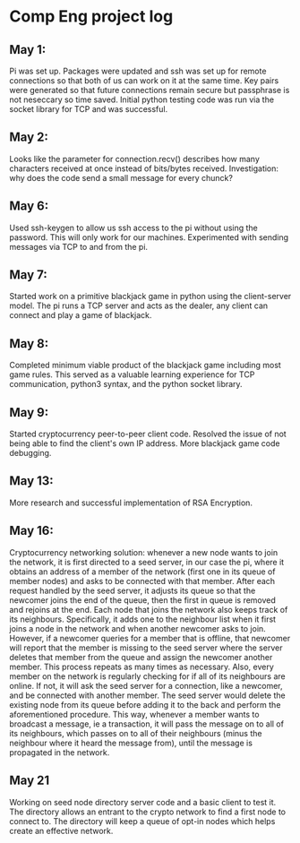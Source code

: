 # Comp Eng project log

## May 1:
Pi was set up. Packages were updated and ssh was set up for remote connections so that both of us can work on it at the same time. Key pairs were generated so that future connections remain secure but passphrase is not neseccary so time saved. Initial python testing code was run via the socket library for TCP and was successful.

## May 2:
Looks like the parameter for connection.recv() describes how many characters received at once instead of bits/bytes received. Investigation: why does the code send a small message for every chunck? 

## May 6:
Used ssh-keygen to allow us ssh access to the pi without using the password. This will only work for our machines. Experimented with sending messages via TCP to and from the pi.

## May 7:
Started work on a primitive blackjack game in python using the client-server model. The pi runs a TCP server and acts as the dealer, any client can connect and play a game of blackjack. 

## May 8:
Completed minimum viable product of the blackjack game including most game rules. This served as a valuable learning experience for TCP communication, python3 syntax, and the python socket library.

## May 9:
Started cryptocurrency peer-to-peer client code. Resolved the issue of not being able to find the client's own IP address. More blackjack game code debugging.

## May 13:
More research and successful implementation of RSA Encryption.

## May 16:
Cryptocurrency networking solution: whenever a new node wants to join the network, it is first directed to a seed server, in our case the pi, where it obtains an address of a member of the network (first one in its queue of member nodes) and asks to be connected with that member. After each request handled by the seed server, it adjusts its queue so that the newcomer joins the end of the queue, then the first in queue is removed and rejoins at the end. Each node that joins the network also keeps track of its neighbours. Specifically, it adds one to the neighbour list when it first joins a node in the network and when another newcomer asks to join. However, if a newcomer queries for a member that is offline, that newcomer will report that the member is missing to the seed server where the server deletes that member from the queue and assign the newcomer another member. This process repeats as many times as necessary. Also, every member on the network is regularly checking for if all of its neighbours are online. If not, it will ask the seed server for a connection, like a newcomer, and be connected with another member. The seed server would delete the existing node from its queue before adding it to the back and perform the aforementioned procedure. This way, whenever a member wants to broadcast a message, ie a transaction, it will pass the message on to all of its neighbours, which passes on to all of their neighbours (minus the neighbour where it heard the message from), until the message is propagated in the network.

## May 21
Working on seed node directory server code and a basic client to test it. The directory allows an entrant to the crypto network to find a first node to connect to. The directory will keep a queue of opt-in nodes which helps create an effective network.